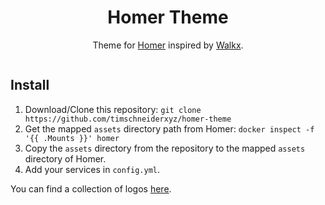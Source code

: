 <h1 align="center">Homer Theme</h1>

<p align="center">
  Theme for <a href="https://github.com/bastienwirtz/homer">Homer</a> inspired by <a href="https://github.com/walkxhub/homer-theme">Walkx</a>.
</p>

<p align="center">
  <a aria-label="License" href="https://github.com/timschneiderxyz/homer-theme/blob/main/LICENSE">
    <img alt="" src="https://img.shields.io/badge/license-mit-689d6a?style=for-the-badge&labelColor=000000">
  </a>
</p>

## Install

1. Download/Clone this repository: `git clone https://github.com/timschneiderxyz/homer-theme`
2. Get the mapped `assets` directory path from Homer: `docker inspect -f '{{ .Mounts }}' homer`
3. Copy the `assets` directory from the repository to the mapped `assets` directory of Homer.
4. Add your services in `config.yml`.

You can find a collection of logos [here](https://github.com/timschneiderxyz/assets/tree/main/logos).
